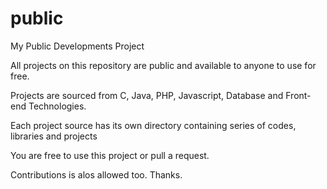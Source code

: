 # public
My Public Developments Project

All projects on this repository are public and available to anyone to use for free.

Projects are sourced from C, Java, PHP, Javascript, Database and Front-end Technologies.

Each project source has its own directory containing series of codes, libraries and projects

You are free to use this project or pull a request. 

Contributions is alos allowed too. Thanks.
